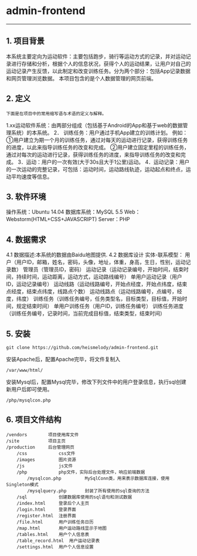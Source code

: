 # admin-frontend
----------
## 1. 项目背景
本系统主要定向为运动软件：主要包括跑步，骑行等运动方式的记录，并对运动记录进行存储和分析，根据个人的信息状况，获得个人的运动结果，让用户对自己的运动记录产生反馈，以此制定和改变训练任务。分为两个部分：包括App记录数据和网页管理浏览数据。
本项目包含的是个人数据管理的网页前端。
## 2. 定义
	下面是在项目中的常用缩写语与术语的定义与解释。
1.xx运动软件系统：由两部分组成（包括基于Android的App和基于web的数据管理系统）的本系统。
2．	训练任务：用户通过手机App建立的训练计划。
    例如：
    ①用户建立为期一个月的训练任务，通过对每天的运动进行记录，获得训练任务的进度，以此来指导训练任务的改变和完成。
    ②用户建立固定里程的训练任务，通过对每次的运动进行记录，获得训练任务的进度，来指导训练任务的改变和完成。
3．运动：用户的一次有效(大于30s且大于1公里)运动。
4．运动记录：用户的一次运动的完整记录，可包括：运动时间，运动路线轨迹，运动起点和终点，运动平均速度等信息。
## 3. 软件环境
操作系统：Ubuntu 14.04
数据库系统：MySQL 5.5
Web：Webstorm(HTML+CSS+JAVASCRIPT)
Server：PHP
## 4.  数据需求
4.1	数据描述:本系统的数据由Baidu地图提供.
4.2	数据库设计
实体-联系模型：
用户（用户ID，邮箱，姓名，密码，头像，地址，体重，身高，生日，性别，运动记录数）
管理员（管理员ID，密码）
运动记录（运动记录编号，开始时间，结束时间，持续时间，运动距离，运动方式，运动路线编号）
单用户运动记录（用户ID，运动记录编号）
运动线路（运动线路编号，开始点经度，开始点纬度，结束点经度，结束点纬度，线路点个数）
运动线路点（运动线路编号，点编号，经度，纬度）
训练任务（训练任务编号，任务类型名，目标类型，目标值，开始时间，规定结束时间）
单用户训练任务（用户ID，训练任务编号）
训练任务进度（训练任务编号，记录时间，当前完成目标值，结束类型，结束时间）
## 5. 安装
    git clone https://github.com/heismelody/admin-frontend.git
安装Apache后，配置Apache完毕，将文件复制入

    /var/www/html/
安装Mysql后，配置Mysql完毕，修改下列文件中的用户登录信息，执行sql创建新用户后即可使用。
    
    /php/mysqlcon.php
## 6. 项目文件结构
    /vendors        项目使用库文件
    /site           项目主页
    /production     后台管理网页
        /css            css文件
        /images         图片资源
        /js             js文件
        /php            php文件，实际后台处理文件，响应前端数据
            /mysqlcon.php         MySqlConn类，用来表示数据库连接，使用Singleton模式
            /mysqlquery.php       封装了所有使用的sql查询的方法
        /sql            创建数据库使用的sql语句和测试数据
        /index.html     登录后个人主页
        /login.html     登录界面
        /register.html  注册界面
        /file.html      用户训练任务日历
        /map.html       用户运动路线显示于地图
        /tables.html    用户个人信息表
        /table_record.html  用户运动记录表
        /settings.html  用户个人信息设置




